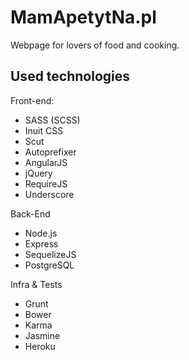 MamApetytNa.pl
==============


Webpage for lovers of food and cooking.



Used technologies
-----------------
Front-end:
 * SASS (SCSS)
 * Inuit CSS
 * Scut
 * Autoprefixer
 * AngularJS
 * jQuery
 * RequireJS
 * Underscore
 
Back-End
 * Node.js
 * Express
 * SequelizeJS
 * PostgreSQL
  
Infra & Tests
 * Grunt
 * Bower
 * Karma
 * Jasmine
 * Heroku
